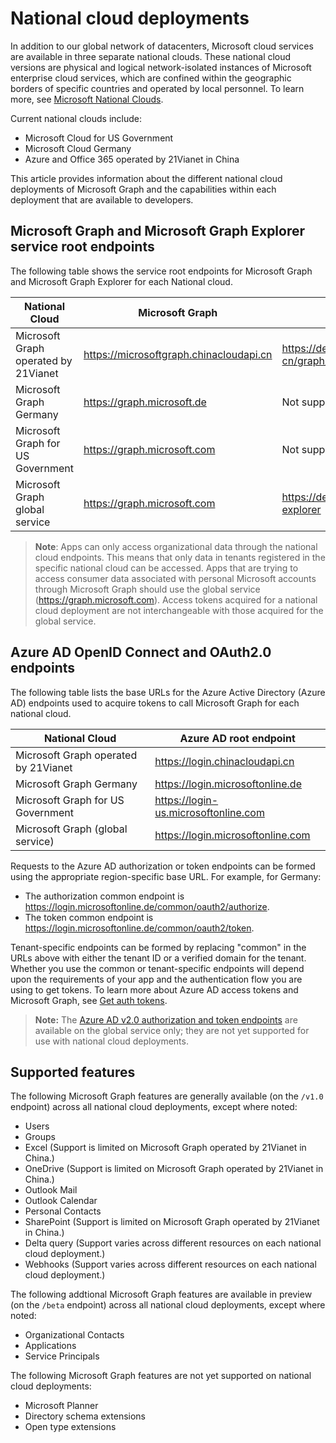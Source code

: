 # National cloud deployments


In addition to our global network of datacenters, Microsoft cloud services are available in three separate national clouds. These national cloud versions are physical and logical network-isolated instances of Microsoft enterprise cloud services, which are confined within the geographic borders of specific countries and operated by local personnel. To learn more, see [Microsoft National Clouds](https://www.microsoft.com/en-us/TrustCenter/CloudServices/NationalCloud).

Current national clouds include:

- Microsoft Cloud for US Government
- Microsoft Cloud Germany
- Azure and Office 365 operated by 21Vianet in China

This article provides information about the different national cloud deployments of Microsoft Graph and the capabilities within each deployment that are available to developers. 

## Microsoft Graph and Microsoft Graph Explorer service root endpoints

The following table shows the service root endpoints for Microsoft Graph and Microsoft Graph Explorer for each National cloud. 

| National Cloud | Microsoft Graph | Microsoft Graph Explorer
|---------------------------|----------------|----------------|
| Microsoft Graph operated by 21Vianet | https://microsoftgraph.chinacloudapi.cn | https://developer.microsoft.com/zh-cn/graph/graph-explorer-china |
| Microsoft Graph Germany | https://graph.microsoft.de | Not supported. |
| Microsoft Graph for US Government | https://graph.microsoft.com | Not supported. |
| Microsoft Graph global service | https://graph.microsoft.com | https://developer.microsoft.com/graph/graph-explorer |

> **Note**: Apps can only access organizational data through the national cloud endpoints. This means that only data in tenants registered in the specific national cloud can be accessed. Apps that are trying to access consumer data associated with personal Microsoft accounts through Microsoft Graph should use the global service (https://graph.microsoft.com). Access tokens acquired for a national cloud deployment are not interchangeable with those acquired for the global service.

## Azure AD OpenID Connect and OAuth2.0 endpoints

The following table lists the base URLs for the Azure Active Directory (Azure AD) endpoints used to acquire tokens to call Microsoft Graph for each national cloud. 

| National Cloud | Azure AD root endpoint |
|---------------------------|----------------|
| Microsoft Graph operated by 21Vianet |https://login.chinacloudapi.cn | 
| Microsoft Graph Germany | https://login.microsoftonline.de | 
| Microsoft Graph for US Government | https://login-us.microsoftonline.com | 
| Microsoft Graph (global service) | https://login.microsoftonline.com | 

Requests to the Azure AD authorization or token endpoints can be formed using the appropriate region-specific base URL. For example, for Germany:

- The authorization common endpoint is https://login.microsoftonline.de/common/oauth2/authorize.
- The token common endpoint is https://login.microsoftonline.de/common/oauth2/token.

Tenant-specific endpoints can be formed by replacing "common" in the URLs above with either the tenant ID or a verified domain for the tenant. 
Whether you use the common or tenant-specific endpoints will depend upon the requirements of your app and the authentication flow you are using to get tokens. To learn more about Azure AD access tokens and Microsoft Graph, see [Get auth tokens](./auth_overview.md).

> **Note:** The [Azure AD v2.0 authorization and token endpoints](https://azure.microsoft.com/en-us/documentation/articles/active-directory-appmodel-v2-overview/) are available on the global service only; they are not yet supported for use with national cloud deployments. 

## Supported features

The following Microsoft Graph features are generally available (on the `/v1.0` endpoint) across all national cloud deployments, except where noted:

* Users
* Groups
* Excel (Support is limited on Microsoft Graph operated by 21Vianet in China.)
* OneDrive (Support is limited on Microsoft Graph operated by 21Vianet in China.)
* Outlook Mail
* Outlook Calendar
* Personal Contacts 
* SharePoint (Support is limited on Microsoft Graph operated by 21Vianet in China.)
* Delta query (Support varies across different resources on each national cloud deployment.)
* Webhooks (Support varies across different resources on each national cloud deployment.)

The following addtional Microsoft Graph features are available in preview (on the `/beta` endpoint) across all national cloud deployments, except where noted:

* Organizational Contacts
* Applications
* Service Principals

The following Microsoft Graph features are not yet supported on national cloud deployments:

* Microsoft Planner
* Directory schema extensions
* Open type extensions
